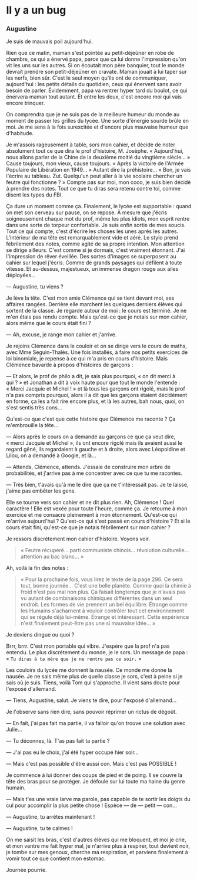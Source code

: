 # Il y a un bug

### Augustine

Je suis de mauvais poil aujourd'hui.

Rien que ce matin, maman s'est pointée au petit-déjeûner en robe de chambre,
ce qui a énervé papa, parce que ça lui donne l'impression qu'on vit les uns sur les autres.
Si on écoutait mon père banquier, tout le monde devrait prendre son petit-déjeûner en cravate.
Maman jouait à lui taper sur les nerfs, bien sûr.
C'est le seul moyen qu'ils ont de communiquer, aujourd'hui : les petits détails du quotidien, ceux qui énervent sans avoir besoin de parler.
Évidemment, papa va rentrer hyper tard du boulot, ce qui énervera maman tout autant.
Et entre les deux, c'est encore moi qui vais encore trinquer.

On comprendra que je ne suis pas de la meilleure humeur du monde au moment de passer les grilles du lycée.
Une sorte d'énergie sourde brûle en moi.
Je me sens à la fois surexcitée et d'encore plus mauvaise humeur que d'habitude.

Je m'assois rageusement à table, sors mon cahier, et décide de noter absolument tout ce que dira le prof d'histoire, M. Josèphe.
« Aujourd'hui, nous allons parler de la Chine de la deuxième moitié du vingtième siècle... »
Cause toujours, mon vieux, cause toujours.
« Après la victoire de l'Armée Populaire de Libération en 1949... »
Autant dire la préhistoire...
« Bon, je vais l'écrire au tableau. Zut. Quelqu'un peut aller à la vie scolaire chercher un feutre qui fonctionne ? »
Compte pas sur moi, mon coco, je suis bien décidé à prendre des notes.
Tout ce que tu diras sera retenu contre toi, comme disent les types du FBI.

Ça dure un moment comme ça.
Finalement, le lycée est supportable : quand on met son cerveau sur pause, on se repose.
À mesure que j'écris soigneusement chaque mot du prof, même les plus idiots, mon esprit rentre dans une sorte de torpeur confortable.
Je suis enfin sortie de mes soucis.
Tout ce qui compte, c'est d'écrire les choses les unes après les autres.
L'intérieur de ma tête est remarquablement vide et aéré.
Le stylo prend fébrilement des notes, comme agité de sa propre intention.
Mon attention se dirige ailleurs.
C'est comme si je dormais, c'est vraiment étonnant.
J'ai l'impression de rêver éveillée.
Des sortes d'images se superposent au cahier sur lequel j'écris.
Comme de grands paysages qui défilent à toute vitesse.
Et au-dessus, majestueux, un immense dragon rouge aux ailes déployées...

— Augustine, tu viens ?

Je lève la tête.
C'est mon amie Clémence qui se tient devant moi, ses affaires rangées.
Derrière elle marchent les quelques derniers élèves qui sortent de la classe.
Je regarde autour de moi : le cours est terminé.
Je ne m'en étais pas rendu compte.
Mais qu'est-ce que je notais sur mon cahier, alors même que le cours était fini ?

— Ah, excuse, je range mon cahier et j'arrive.

Je rejoins Clémence dans le couloir et on se dirige vers le cours de maths, avec Mme Seguin-Thalès.
Une fois installés, à faire nos petits exercices de loi binomiale, je repense à ce qui m'a pris en cours d'histoire.
Mais Clémence bavarde à propos d'histoires de garçons :

— Et alors, le prof de philo a dit, je sais plus pourquoi, « on dit merci à qui ? »
et Jonathan a dit à voix haute pour que tout le monde l'entende : « Merci Jacquie et Michel ! »
et là tous les garçons ont rigolé, mais le prof n'a pas compris pourquoi, alors il a dit que les garçons étaient décidément en forme,
ça les a fait rire encore plus, et là les autres, bah nous, quoi, on s'est sentis très cons...

Qu'est-ce que c'est que cette histoire que Clémence me raconte ?
Ça m'embrouille la tête...

— Alors après le cours on a demandé au garçons ce que ça veut dire, « merci Jacquie et Michel », ils ont encore rigolé mais ils avaient aussi le regard gêné, ils regardaient à gauche et à droite, alors avec Léopoldine et Lilou, on a demandé à Google, et là...

— Attends, Clémence, attends.
J'essaie de construire mon arbre de probabilités, et j'arrive pas à me concentrer avec ce que tu me racontes.

— Très bien, t'avais qu'à me le dire que ça ne t'intéressait pas.
Je te laisse, j'aime pas embêter les gens.

Elle se tourne vers son cahier et ne dit plus rien.
Ah, Clémence ! Quel caractère !
Elle est vexée pour toute l'heure, comme ça.
Je retourne à mon exercice et me consacre pleinement à mon étonnement.
Qu'est-ce qui m'arrive aujourd'hui ?
Qu'est-ce qui s'est passé en cours d'histoire ?
Et si le cours était fini, qu'est-ce que je notais fébrilement sur mon cahier ?

Je ressors discrètement mon cahier d'histoire. Voyons voir.

> « Feutre récupéré... parti communiste chinois... révolution culturelle... attention au bac blanc... »

Ah, voilà la fin des notes :

> « Pour la prochaine fois, vous lirez le texte de la page 296.
Ce sera tout, bonne journée...
C'est une belle planète.
Comme quoi la chimie à froid n'est pas mal non plus.
Ça faisait longtemps que je n'avais pas vu autant de combinaisons chimiques différentes dans un seul endroit.
Les formes de vie prennent un bel équilibre.
Étrange comme les Humains s'acharnent à vouloir contrôler tout cet environnement qui se régule déjà lui-même.
Étrange et intéressant.
Cette expérience n'est finalement peut-être pas une si mauvaise idée... »

Je deviens dingue ou quoi ?

Brrr, brrr. C'est mon portable qui vibre.
J'espère que la prof n'a pas entendu.
Le plus discrètement du monde, je le sors.
Un message de papa : « `Tu diras à ta mère que je ne rentre pas ce soir.` »

Les couloirs du lycée me donnent la nausée. Ce monde me donne la nausée.
Je ne sais même plus de quelle classe je sors, c'est à peine si je sais où je suis.
Tiens, voilà Tom qui s'approche.
Il vient sans doute pour l'exposé d'allemand.

— Tiens, Augustine, salut. Je viens te dire, pour l'exposé d'allemand...

Je l'observe sans rien dire, sans pouvoir réprimer un rictus de dégoût.

— En fait, j'ai pas fait ma partie, il va falloir qu'on trouve une solution avec Julie...

— Tu déconnes, là. T'as pas fait ta partie ?

— J'ai pas eu le choix, j'ai été hyper occupé hier soir...

— Mais c'est pas possible d'être aussi con. Mais c'est pas POSSIBLE !

Je commence à lui donner des coups de pied et de poing.
Il se couvre la tête des bras pour se protéger.
Je défoule sur lui toute ma haine du genre humain.

— Mais t'es une vraie larve ma parole, pas capable de te sortir les doigts du cul pour accomplir la plus petite chose ! Espèce — de — petit — con...

— Augustine, tu arrêtes maintenant !

— Augustine, tu te calmes !

On me saisit les bras, c'est d'autres élèves qui me bloquent, et moi je crie, et mon ventre me fait hyper mal, je n'arrive plus à respirer, tout devient noir, je tombe sur mes genoux, cherche ma respiration, et parviens finalement à vomir tout ce que contient mon estomac.

Journée pourrie.
